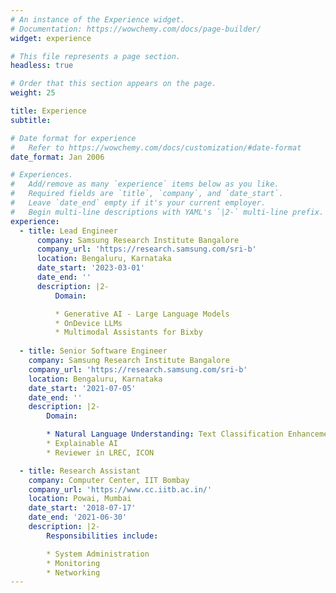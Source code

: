 ```yaml
---
# An instance of the Experience widget.
# Documentation: https://wowchemy.com/docs/page-builder/
widget: experience

# This file represents a page section.
headless: true

# Order that this section appears on the page.
weight: 25

title: Experience
subtitle:

# Date format for experience
#   Refer to https://wowchemy.com/docs/customization/#date-format
date_format: Jan 2006

# Experiences.
#   Add/remove as many `experience` items below as you like.
#   Required fields are `title`, `company`, and `date_start`.
#   Leave `date_end` empty if it's your current employer.
#   Begin multi-line descriptions with YAML's `|2-` multi-line prefix.
experience:
  - title: Lead Engineer
      company: Samsung Research Institute Bangalore
      company_url: 'https://research.samsung.com/sri-b'
      location: Bengaluru, Karnataka
      date_start: '2023-03-01'
      date_end: ''
      description: |2-
          Domain:

          * Generative AI - Large Language Models
          * OnDevice LLMs
          * Multimodal Assistants for Bixby
          
  - title: Senior Software Engineer
    company: Samsung Research Institute Bangalore
    company_url: 'https://research.samsung.com/sri-b'
    location: Bengaluru, Karnataka
    date_start: '2021-07-05'
    date_end: ''
    description: |2-
        Domain:

        * Natural Language Understanding: Text Classification Enhancement        
        * Explainable AI
        * Reviewer in LREC, ICON

  - title: Research Assistant
    company: Computer Center, IIT Bombay
    company_url: 'https://www.cc.iitb.ac.in/'
    location: Powai, Mumbai
    date_start: '2018-07-17'
    date_end: '2021-06-30'
    description: |2-
        Responsibilities include:

        * System Administration
        * Monitoring
        * Networking
---
```

